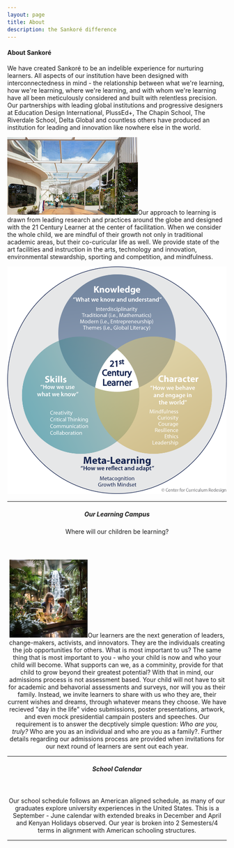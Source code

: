 ```yaml
---
layout: page
title: About
description: the Sankoré difference
---
```


<section>
	<h4>About Sankoré</h4>
	<p>We have created Sankoré to be an indelible experience for nurturing learners. All aspects of our institution have been designed with interconnectedness in mind - the relationship between what we're learning, how we're learning, where we're learning, and with whom we're learning have all been meticulously considered and built with relentless precision. Our partnerships with leading global institutions and progressive designers at Education Design International, PlussEd+, The Chapin School, The Riverdale School, Delta Global and countless others have produced an institution for leading and innovation like nowhere else in the world.</p>
	<p><span class="image right"><img src="assets/images/outdoor-walkway-small.jpg" alt="" /></span>Our approach to learning is drawn from leading research and practices around the globe and designed with the 21 Century Learner at the center of facilitation. When we consider the whole child, we are mindful of their growth not only in traditional academic areas, but their co-curicular life as well. We provide state of the art facilities and instruction in the arts, technology and innovation, environmental stewardship, sporting and competition, and mindfulness.</p>
  <header>
		<div class="box alt">
		<div class="row uniform 50%">
			<div class="12u"><span class="image fit"><img src="assets/images/CCRVennDiagramPrint.png" alt="" /></span></div>
		</div>
	</div>
  <hr />
	<header>
		<h5>Our Learning Campus</h5>
		<p>Where will our children be learning?</p>
	</header>
	<p><span class="image left"><img src="assets/images/biophilic1-small.jpg" alt="" /></span>Our learners are the next generation of leaders, change-makers, activists, and innovators. They are the individuals creating the job opportunities for others. What is most important to us? The same thing that is most important to you - who your child is now and who your child will become. What supports can we, as a comminity, provide for that child to grow beyond their greatest potential? With that in mind, our admissions process is not assessment based. Your child will not have to sit for academic and behavorial assessments and surveys, nor will you as their family. Instead, we invite learners to share with us who they are, their current wishes and dreams, through whatever means they choose. We have recieved "day in the life" video submissions, poster presentations, artwork, and even mock presidential campain posters and speeches. Our requirement is to answer the decptively simple question: <i>Who are you, truly?</i> Who are you as an individual and who are you as a family?. Further details regarding our admissions process are provided when invitations for our next round of learners are sent out each year.</p>
	<hr />
	<header>
		<h5>School Calendar</h5>
	</header>
	<p>Our school schedule follows an American aligned schedule, as many of our graduates explore university experiences in the United States. This is a September - June calendar with extended breaks in December and April and Kenyan Holidays observed. Our year is broken into 2 Semesters/4 terms in alignment with American schooling structures. </p>
	<hr />
	
	
